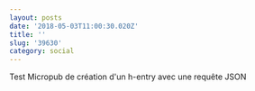 ```yaml
---
layout: posts
date: '2018-05-03T11:00:30.020Z'
title: ''
slug: '39630'
category: social
---
```

Test Micropub de création d'un h-entry avec une requête JSON
